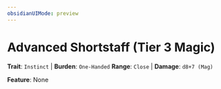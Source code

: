 ```yaml
---
obsidianUIMode: preview
---
```

# Advanced Shortstaff (Tier 3 Magic)

**Trait**: `Instinct` | **Burden**: `One-Handed`
**Range**: `Close` | **Damage**: `d8+7 (Mag)`

**Feature**: None
